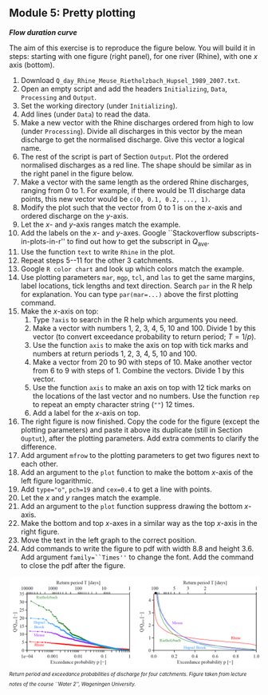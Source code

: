 Module 5: Pretty plotting
-------

***Flow duration curve***

The aim of this exercise is to reproduce the figure below. You will build it in steps: starting with one figure (right panel), for one river (Rhine), with one $x$ axis (bottom).

1. Download `Q_day_Rhine_Meuse_Rietholzbach_Hupsel_1989_2007.txt`.
2. Open an empty script and add the headers `Initializing`, `Data`, `Processing` and `Output`.
3. Set the working directory (under `Initializing`).
4. Add lines (under `Data`) to read the data.
5. Make a new vector with the Rhine discharges ordered from high to low (under `Processing`). Divide all discharges in this vector by the mean discharge to get the normalised discharge. Give this vector a logical name. 
6. The rest of the script is part of Section `Output`. Plot the ordered normalised discharges as a red line. The shape should be similar as in the right panel in the figure below.
7. Make a vector with the same length as the ordered Rhine discharges, ranging from 0 to 1. For example, if there would be 11 discharge data points, this new vector would be `c(0, 0.1, 0.2, ..., 1)`. 
8. Modify the plot such that the vector from 0 to 1 is on the $x$-axis and ordered discharge on the $y$-axis.
9. Let the $x$- and $y$-axis ranges match the example.
10. Add the labels on the $x$- and $y$-axes. Google ``Stackoverflow subscripts-in-plots-in-r'' to find out how to get the subscript in $Q_\mathsf{ave}$.
11. Use the function `text` to write `Rhine` in the plot.
12. Repeat steps 5--11 for the other 3 catchments.
13. Google `R color chart` and look up which colors match the example.
14. Use plotting parameters `mar`, `mgp`, `tcl`, and `las` to get the same margins, label locations, tick lengths and text direction. Search `par` in the R help for explanation. You can type `par(mar=...)` above the first plotting command. 
15. Make the $x$-axis on top:
	  1. Type `?axis` to search in the R help which arguments you  need.
  	2. Make a vector with numbers 1, 2, 3, 4, 5, 10 and 100. Divide 1 by this vector (to convert exceedance probability to return period; $T = 1/p$). 
	  3. Use the function `axis` to make the axis on top with tick marks and numbers at return periods 1, 2, 3, 4, 5, 10 and 100. 
	  4. Make a vector from 20 to 90 with steps of 10. Make another vector from 6 to 9 with steps of 1. Combine the vectors. Divide 1 by this vector. 
	  5. Use the function `axis` to make an axis on top with 12 tick marks on the locations of the last vector and no numbers. Use the function `rep` to repeat an empty character string (`""`) 12 times. 
	  6. Add a label for the $x$-axis on top.
16. The right figure is now finished. Copy the code for the figure (except the plotting parameters) and paste it above its duplicate (still in Section `Ouptut`), after the plotting parameters. Add extra 
comments to clarify the difference. 
17. Add argument `mfrow` to the plotting parameters to get two figures next to each other.
18. Add an argument to the `plot` function to make the bottom $x$-axis of the left figure logarithmic.
19. Add `type="o"`, `pch=19` and `cex=0.4` to get a line with points.
20. Let the $x$ and $y$ ranges match the example.
21. Add an argument to the `plot` function suppress drawing the bottom $x$-axis.
22. Make the bottom and top $x$-axes in a similar way as the top $x$-axis in the right figure.
23. Move the text in the left graph to the correct position.
24. Add commands to write the figure to pdf with width 8.8 and height 3.6. Add argument `family=``Times''` to change the font. Add the command to close the pdf after the figure. 


![fig](fig_module_5.png)
<sub><sup>*Return period and exceedance probabilities of discharge for four catchments. Figure taken from lecture notes of the course ``Water 2'', Wageningen University.*</sup></sub>
